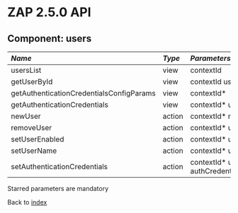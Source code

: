 # ZAP 2.5.0 API
## Component: users
| _Name_ | _Type_ | _Parameters_ | _Description_ |
|:-------|:-------|:-------------|:--------------|
| usersList| view | contextId  |  |
| getUserById| view | contextId userId  |  |
| getAuthenticationCredentialsConfigParams| view | contextId*  |  |
| getAuthenticationCredentials| view | contextId* userId*  |  |
| newUser| action | contextId* name*  |  |
| removeUser| action | contextId* userId*  |  |
| setUserEnabled| action | contextId* userId* enabled*  |  |
| setUserName| action | contextId* userId* name*  |  |
| setAuthenticationCredentials| action | contextId* userId* authCredentialsConfigParams  |  |

Starred parameters are mandatory

Back to [index](ApiGen_Index)

